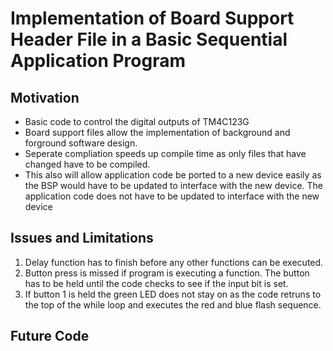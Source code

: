 # Implementation of Board Support Header File in a Basic Sequential Application Program

## Motivation
* Basic code to control the digital outputs of TM4C123G
* Board support files allow the implementation of background and forground software design. 
* Seperate compliation speeds up compile time as only files that have changed have to be compiled. 
* This also will allow application code be ported to a new device easily as the BSP would have to be updated to interface with the new device. The application code does not have to be updated to interface with the new device
 
## Issues and Limitations
1. Delay function has to finish before any other functions can be executed.
2. Button press is missed if program is executing a function. The button has to be held until the code checks to see if the input bit is set.
3. If button 1 is held the green LED does not stay on as the code retruns to the top of the while loop and executes the red and blue flash sequence.

## Future Code
